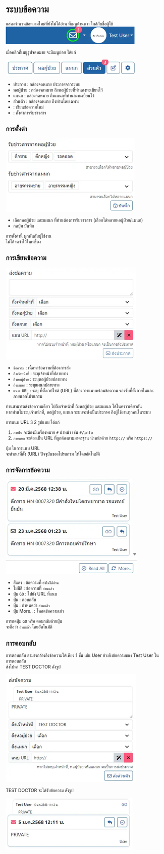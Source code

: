 # ระบบข้อความ
แสดงจำนวนข้อความใหม่ที่ยังไม่ได้อ่าน ที่เมนูด้านขวา ใกล้กับชื่อผู้ใช้
![Message Badge](images/message-badge.webp)

เมื่อคลิกที่เมนูรูปจดหมาย จะมีเมนูย่อย ได้แก่

![Message Menu](images/message-menu.webp)
* ประกาศ : กล่องจดหมาย ประกาศจากระบบ
* หอผู้ป่วย : กล่องจดหมาย ถึงหอผู้ป่วยที่ท่านลงทะเบียนไว้
* แผนก : กล่องจดหมาย ถึงแผนกที่ท่านลงทะเบียนไว้
* ส่วนตัว : กล่องจดหมาย ถึงท่านโดยเฉพาะ
* <i class="fa fa-pencil-square-o"></i> : เขียนข้อความใหม่
* <i class="fa fa-cog"></i> : ตั้งค่าการรับข่าวสาร

## การตั้งค่า
![Message Gear](images/message-gear.webp)
* เลือกหอผู้ป่วย และแผนก ที่ท่านต้องการรับข่าวสาร (เลือกได้หลายหอผู้ป่วย/แผนก)
* กดปุ่ม <i class="fa fa-save"></i> บันทึก

<div class="warning">

การตั้งค่านี้ ผูกพันกับผู้ใช้งาน  
ไม่ได้จดจำไว้ในเครื่อง
</div>

## การเขียนข้อความ
![Message Compose](images/message-compose.webp)
* `ข้อความ` : เนื้อหาข้อความที่ต้องการส่ง
* `ถึงเจ้าหน้าที่` : ระบุเจ้าหน้าที่ปลายทาง
* `ถึงหอผู้ป่วย` : ระบุหอผู้ป่วยปลายทาง
* `ถึงแผนก` : ระบุแผนกปลายทาง
* `แนบ URL` : ระบุ ที่ตั้งเวปไซต์ (URL) ที่ต้องการแนบพร้อมข้อความ รองรับที่ตั้งภายในและภายนอกโปรแกรม

<div class="warning">

ท่านสามารถส่งข้อความเดียว ไปถึงเจ้าหน้าที่ ถึงหอผู้ป่วย และแผนก ได้ในคราวเดียวกัน    
หากท่านไม่ระบุเจ้าหน้าที่, หอผู้ป่วย, แผนก ระบบจะส่งเป็นประกาศ ถึงผู้ใช้งานทุกคนในระบบ
</div>

<div class="warning">

การแนบ URL มี 2 รูปแบบ ได้แก่
1. `ภายใน` จะต้องมีเครื่องหมาย `#` นำหน้า เช่น `#/info`
1. `ภายนอก`  จะต้องเป็น URL ที่ถูกต้องตามมาตรฐาน นำหน้าด้วย `http://` หรือ `https://`
</div>

<div class="warning">

ปุ่ม <i class="fa fa-magic"></i> ในการแนบ URL  
จะสำเนาที่ตั้ง (URL) ปัจจุบันของโปรแกรม ให้โดยอัตโนมัติ
</div>

## การจัดการข้อความ
![Message Messages](images/message-messages.webp)
* <i class="fa fa-envelope"></i> สีแดง : ข้อความที่ `ยังไม่ได้อ่าน`
* <i class="fa fa-envelope"></i> ไม่มีสี : ข้อความที่ `อ่านแล้ว`
* ปุ่ม `GO` : ไปยัง URL ที่แนบ
* ปุ่ม <i class="fa fa-reply"></i> : ตอบกลับ
* ปุ่ม <i class="fa fa-check-circle-o"></i> : กำหนดว่า `อ่านแล้ว`
* ปุ่ม <i class="fa fa-refresh"></i> More.. : โหลดข้อความเก่า

<div class="warning">

การกดปุ่ม `GO` หรือ ตอบกลับด้วยปุ่ม <i class="fa fa-reply"></i>  
จะถือว่า `อ่านแล้ว` โดยอัตโนมัติ
</div>

## การตอบกลับ
การตอบกลับ สามารถอ้างอิงข้อความได้เพียง 1 ชั้น เช่น User อ้างอิงข้อความของ Test User ในการตอบกลับ  
ส่งไปหา TEST DOCTOR ดังรูป

![Message Compose Ref](images/message-compose-ref.webp)

TEST DOCTOR จะได้รับข้อความ ดังรูป

![Message Ref](images/message-ref.webp)